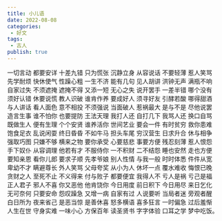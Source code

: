 ```yaml
---
title: 小儿语
date: 2022-08-08
categories:
 - 好文
tags:
 - 古人
publish: true
---
```


一切言动 都要安详 十差九错 只为慌张  沉静立身 从容说话 不要轻薄 惹人笑骂  
先学耐烦 快休使气 性躁心粗 一生不济  能有几句 见人胡讲 洪钟无声 满瓶不响  
自家过失 不须遮掩 遮掩不得 又添一短  无心之失 说开罢手 一差半错 哪个没有  
须好认错 休要说慌 教人识破 谁肯作养  要成好人 须寻好友 引酵若酸 哪得甜酒  
与人讲话 看人面色 意不相投 不须强说  当面破人 惹祸最大 是与不是 尽他说罢  
造言生事 谁不怕你 也要提防 王法天理  我打人还 自打几下 我骂人还 换口自骂  
既做生人 便有生理 个个安贤 谁养活你  世间艺业 要会一件 有时贫穷 救你患难  
饱食足衣 乱说闲耍 终日昏昏 不如牛马  担头车尾 穷汉营生 日求升合 休与相争  
强取巧图 只嫌不够 横来之物 要你承受  心要慈悲 事要方便 残忍刻薄 惹人恨怨  
手下奴仆 从容调理 他若有才 不服侍你  一不积财 二不结怨 睡也安然 走也方便  
要知亲恩 看你儿郎 要求子顺 先孝爷娘  别人性情 与我一般 时时体悉 件件从宽  
卑幼不才 瞒避尊长 外人笑骂 父母夸奖  从小为人 休坏一点 覆水难收 悔恨已晚  
贪财之人 至死不止 不义得来 付与败子  都要便宜 我得人不 亏人是祸 亏己是福  
正人君子 邪人不喜 你又恶他 他肯饶你  今日用度 前日积下 今日用尽 来日乞化  
无可奈何 只要安命 怨叹躁急 又增一病  自家有过 人说要听 当局者迷 旁观者醒  
白日所为 夜来省己 是恶当惊 是善休喜  怒多横语 喜多狂言 一时偏急 过后羞惭  
人生在世 守身实难 一味小心 方保百年  读圣贤书 字字体验 口耳之学 梦中吃饭。